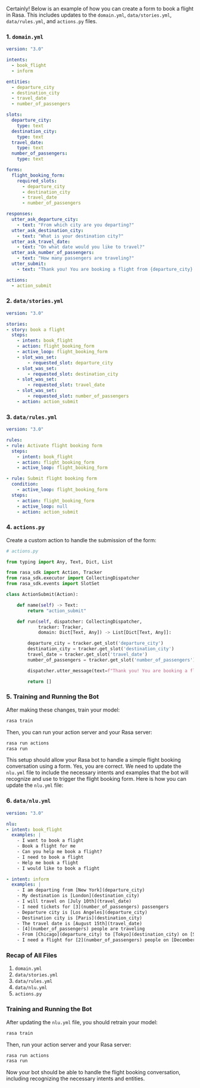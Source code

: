 Certainly! Below is an example of how you can create a form to book a flight in Rasa. This includes updates to the `domain.yml`, `data/stories.yml`, `data/rules.yml`, and `actions.py` files.

### 1. `domain.yml`

```yaml
version: "3.0"

intents:
  - book_flight
  - inform

entities:
  - departure_city
  - destination_city
  - travel_date
  - number_of_passengers

slots:
  departure_city:
    type: text
  destination_city:
    type: text
  travel_date:
    type: text
  number_of_passengers:
    type: text

forms:
  flight_booking_form:
    required_slots:
      - departure_city
      - destination_city
      - travel_date
      - number_of_passengers

responses:
  utter_ask_departure_city:
    - text: "From which city are you departing?"
  utter_ask_destination_city:
    - text: "What is your destination city?"
  utter_ask_travel_date:
    - text: "On what date would you like to travel?"
  utter_ask_number_of_passengers:
    - text: "How many passengers are traveling?"
  utter_submit:
    - text: "Thank you! You are booking a flight from {departure_city} to {destination_city} on {travel_date} for {number_of_passengers} passengers."

actions:
  - action_submit
```

### 2. `data/stories.yml`

```yaml
version: "3.0"

stories:
- story: book a flight
  steps:
    - intent: book_flight
    - action: flight_booking_form
    - active_loop: flight_booking_form
    - slot_was_set:
        - requested_slot: departure_city
    - slot_was_set:
        - requested_slot: destination_city
    - slot_was_set:
        - requested_slot: travel_date
    - slot_was_set:
        - requested_slot: number_of_passengers
    - action: action_submit
```

### 3. `data/rules.yml`

```yaml
version: "3.0"

rules:
- rule: Activate flight booking form
  steps:
    - intent: book_flight
    - action: flight_booking_form
    - active_loop: flight_booking_form

- rule: Submit flight booking form
  condition:
    - active_loop: flight_booking_form
  steps:
    - action: flight_booking_form
    - active_loop: null
    - action: action_submit
```

### 4. `actions.py`

Create a custom action to handle the submission of the form:

```python
# actions.py

from typing import Any, Text, Dict, List

from rasa_sdk import Action, Tracker
from rasa_sdk.executor import CollectingDispatcher
from rasa_sdk.events import SlotSet

class ActionSubmit(Action):

    def name(self) -> Text:
        return "action_submit"

    def run(self, dispatcher: CollectingDispatcher,
            tracker: Tracker,
            domain: Dict[Text, Any]) -> List[Dict[Text, Any]]:

        departure_city = tracker.get_slot('departure_city')
        destination_city = tracker.get_slot('destination_city')
        travel_date = tracker.get_slot('travel_date')
        number_of_passengers = tracker.get_slot('number_of_passengers')

        dispatcher.utter_message(text=f"Thank you! You are booking a flight from {departure_city} to {destination_city} on {travel_date} for {number_of_passengers} passengers.")

        return []
```

### 5. Training and Running the Bot

After making these changes, train your model:

```bash
rasa train
```

Then, you can run your action server and your Rasa server:

```bash
rasa run actions
rasa run
```

This setup should allow your Rasa bot to handle a simple flight booking conversation using a form.
Yes, you are correct. We need to update the `nlu.yml` file to include the necessary intents and examples that the bot will recognize and use to trigger the flight booking form. Here is how you can update the `nlu.yml` file:

### 6. `data/nlu.yml`

```yaml
version: "3.0"

nlu:
- intent: book_flight
  examples: |
    - I want to book a flight
    - Book a flight for me
    - Can you help me book a flight?
    - I need to book a flight
    - Help me book a flight
    - I would like to book a flight

- intent: inform
  examples: |
    - I am departing from [New York](departure_city)
    - My destination is [London](destination_city)
    - I will travel on [July 10th](travel_date)
    - I need tickets for [3](number_of_passengers) passengers
    - Departure city is [Los Angeles](departure_city)
    - Destination city is [Paris](destination_city)
    - The travel date is [August 15th](travel_date)
    - [4](number_of_passengers) people are traveling
    - From [Chicago](departure_city) to [Tokyo](destination_city) on [September 5th](travel_date)
    - I need a flight for [2](number_of_passengers) people on [December 1st](travel_date)
```

### Recap of All Files

1. `domain.yml`
2. `data/stories.yml`
3. `data/rules.yml`
4. `data/nlu.yml`
5. `actions.py`

### Training and Running the Bot

After updating the `nlu.yml` file, you should retrain your model:

```bash
rasa train
```

Then, run your action server and your Rasa server:

```bash
rasa run actions
rasa run
```

Now your bot should be able to handle the flight booking conversation, including recognizing the necessary intents and entities.

